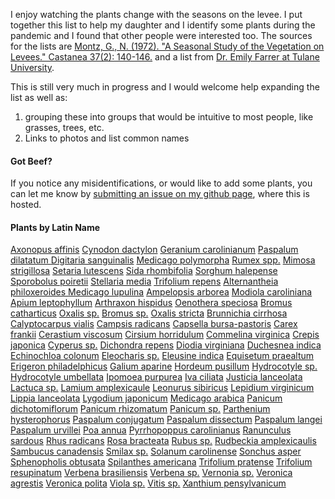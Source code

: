 I enjoy watching the plants change with the seasons on the levee.  I put together this list to help my daughter and I identify some plants during the pandemic and I found that other people were interested too.  The sources for the lists are [Montz, G., N. (1972). "A Seasonal Study of the Vegetation on Levees." Castanea 37(2): 140-146.](www.jstor.org/stable/4032463) and a list from [Dr. Emily Farrer at Tulane University](https://emilyfarrer.wordpress.com/).

This is still very much in progress and I would welcome help expanding the list as well as:

1. grouping these into groups that would be intuitive to most people, like grasses, trees, etc.
2. Links to photos and list common names

#### Got Beef?
If you notice any misidentifications, or would like to add some plants, you can let me know by [submitting an issue on my github page](https://github.com/sformel/levee_plants/issues), where this is hosted.

#### Plants by Latin Name

[Axonopus affinis](https://en.wikipedia.org/wiki/Axonopus_affinis)
[Cynodon dactylon](https://en.wikipedia.org/wiki/Cynodon_dactylon)
[Geranium carolinianum](https://en.wikipedia.org/wiki/Geranium_carolinianum)
[Paspalum dilatatum ](https://en.wikipedia.org/wiki/Paspalum_dilatatum)
[Digitaria sanguinalis](https://en.wikipedia.org/wiki/Digitaria_sanguinalis)
[Medicago polymorpha](https://en.wikipedia.org/wiki/Medicago_polymorpha)
[Rumex spp.](https://en.wikipedia.org/wiki/Rumex_(plant))
[Mimosa strigillosa](https://en.wikipedia.org/wiki/Mimosa_strigillosa)
[Setaria lutescens](https://en.wikipedia.org/wiki/Setaria_lutescens)
[Sida rhombifolia](https://en.wikipedia.org/wiki/Sida_rhombifolia)
[Sorghum halepense](https://en.wikipedia.org/wiki/Sorghum_halepense)
[Sporobolus poiretii](https://en.wikipedia.org/wiki/Sporobolus_poiretii)
[Stellaria media](https://en.wikipedia.org/wiki/Stellaria_media)
[Trifolium repens](https://en.wikipedia.org/wiki/Trifolium_repens)
[Alternantheia philoxeroides ](https://en.wikipedia.org/wiki/Alternantheia_philoxeroides)
[Medicago lupulina](https://en.wikipedia.org/wiki/Medicago_lupulina)
[Ampelopsis arborea](https://en.wikipedia.org/wiki/Ampelopsis_arborea)
[Modiola caroliniana](https://en.wikipedia.org/wiki/Modiola_caroliniana)
[Apium leptophyllum](https://en.wikipedia.org/wiki/Apium_leptophyllum)
[Arthraxon hispidus](https://en.wikipedia.org/wiki/Arthraxon_hispidus)
[Oenothera speciosa](https://en.wikipedia.org/wiki/Oenothera_speciosa)
[Bromus catharticus](https://en.wikipedia.org/wiki/Bromus_catharticus)
[Oxalis sp.](https://en.wikipedia.org/wiki/Oxalis_(plant))
[Bromus sp.](https://en.wikipedia.org/wiki/Bromus_(plant))
[Oxalis stricta](https://en.wikipedia.org/wiki/Oxalis_stricta)
[Brunnichia cirrhosa](https://en.wikipedia.org/wiki/Brunnichia_cirrhosa)
[Calyptocarpus vialis](https://en.wikipedia.org/wiki/Calyptocarpus_vialis)
[Campsis radicans](https://en.wikipedia.org/wiki/Campsis_radicans)
[Capsella bursa-pastoris](https://en.wikipedia.org/wiki/Capsella_bursa-pastoris)
[Carex frankii](https://en.wikipedia.org/wiki/Carex_frankii)
[Cerastium viscosum](https://en.wikipedia.org/wiki/Cerastium_viscosum)
[Cirsium horridulum](https://en.wikipedia.org/wiki/Cirsium_horridulum)
[Commelina virginica](https://en.wikipedia.org/wiki/Commelina_virginica)
[Crepis japonica](https://en.wikipedia.org/wiki/Crepis_japonica)
[Cyperus sp.](https://en.wikipedia.org/wiki/Cyperus_(plant))
[Dichondra repens](https://en.wikipedia.org/wiki/Dichondra_repens)
[Diodia virginiana](https://en.wikipedia.org/wiki/Diodia_virginiana)
[Duchesnea indica](https://en.wikipedia.org/wiki/Duchesnea_indica)
[Echinochloa colonum](https://en.wikipedia.org/wiki/Echinochloa_colonum)
[Eleocharis sp.](https://en.wikipedia.org/wiki/Eleocharis_(plant))
[Eleusine indica](https://en.wikipedia.org/wiki/Eleusine_indica)
[Equisetum praealtum](https://en.wikipedia.org/wiki/Equisetum_praealtum)
[Erigeron philadelphicus](https://en.wikipedia.org/wiki/Erigeron_philadelphicus)
[Galium aparine](https://en.wikipedia.org/wiki/Galium_aparine)
[Hordeum pusillum](https://en.wikipedia.org/wiki/Hordeum_pusillum)
[Hydrocotyle sp.](https://en.wikipedia.org/wiki/Hydrocotyle_(plant))
[Hydrocotyle umbellata](https://en.wikipedia.org/wiki/Hydrocotyle_umbellata)
[Ipomoea purpurea](https://en.wikipedia.org/wiki/Ipomoea_purpurea)
[Iva ciliata](https://en.wikipedia.org/wiki/Iva_ciliata)
[Justicia lanceolata](https://en.wikipedia.org/wiki/Justicia_lanceolata)
[Lactuca sp.](https://en.wikipedia.org/wiki/Lactuca_(plant))
[Lamium amplexicaule](https://en.wikipedia.org/wiki/Lamium_amplexicaule)
[Leonurus sibiricus](https://en.wikipedia.org/wiki/Leonurus_sibiricus)
[Lepidium virginicum](https://en.wikipedia.org/wiki/Lepidium_virginicum)
[Lippia lanceolata](https://en.wikipedia.org/wiki/Lippia_lanceolata)
[Lygodium japonicum](https://en.wikipedia.org/wiki/Lygodium_japonicum)
[Medicago arabica](https://en.wikipedia.org/wiki/Medicago_arabica)
[Panicum dichotomiflorum](https://en.wikipedia.org/wiki/Panicum_dichotomiflorum)
[Panicum rhizomatum](https://en.wikipedia.org/wiki/Panicum_rhizomatum)
[Panicum sp.](https://en.wikipedia.org/wiki/Panicum_(plant))
[Parthenium hysterophorus](https://en.wikipedia.org/wiki/Parthenium_hysterophorus)
[Paspalum conjugatum](https://en.wikipedia.org/wiki/Paspalum_conjugatum)
[Paspalum dissectum](https://en.wikipedia.org/wiki/Paspalum_dissectum)
[Paspalum langei](https://en.wikipedia.org/wiki/Paspalum_langei)
[Paspalum urvillei](https://en.wikipedia.org/wiki/Paspalum_urvillei)
[Poa annua](https://en.wikipedia.org/wiki/Poa_annua)
[Pyrrhopoppus carolinianus](https://en.wikipedia.org/wiki/Pyrrhopoppus_carolinianus)
[Ranunculus sardous](https://en.wikipedia.org/wiki/Ranunculus_sardous)
[Rhus radicans](https://en.wikipedia.org/wiki/Rhus_radicans)
[Rosa bracteata](https://en.wikipedia.org/wiki/Rosa_bracteata)
[Rubus sp.](https://en.wikipedia.org/wiki/Rubus_(plant))
[Rudbeckia amplexicaulis](https://en.wikipedia.org/wiki/Rudbeckia_amplexicaulis)
[Sambucus canadensis](https://en.wikipedia.org/wiki/Sambucus_canadensis)
[Smilax sp.](https://en.wikipedia.org/wiki/Smilax_(plant))
[Solanum carolinense](https://en.wikipedia.org/wiki/Solanum_carolinense)
[Sonchus asper](https://en.wikipedia.org/wiki/Sonchus_asper)
[Sphenopholis obtusata](https://en.wikipedia.org/wiki/Sphenopholis_obtusata)
[Spilanthes americana](https://en.wikipedia.org/wiki/Spilanthes_americana)
[Trifolium pratense](https://en.wikipedia.org/wiki/Trifolium_pratense)
[Trifolium resupinatum](https://en.wikipedia.org/wiki/Trifolium_resupinatum)
[Verbena brasiliensis](https://en.wikipedia.org/wiki/Verbena_brasiliensis)
[Verbena sp.](https://en.wikipedia.org/wiki/Verbena_(plant))
[Vernonia sp.](https://en.wikipedia.org/wiki/Vernonia_(plant))
[Veronica agrestis](https://en.wikipedia.org/wiki/Veronica_agrestis)
[Veronica polita](https://en.wikipedia.org/wiki/Veronica_polita)
[Viola sp.](https://en.wikipedia.org/wiki/Viola_(plant))
[Vitis sp.](https://en.wikipedia.org/wiki/Vitis_(plant))
[Xanthium pensylvanicum](https://en.wikipedia.org/wiki/Xanthium_pensylvanicum)
